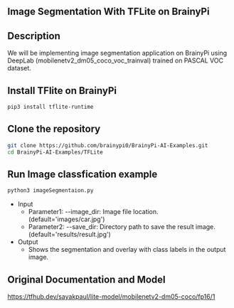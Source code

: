 ## Image Segmentation With TFLite on BrainyPi 
## Description
We will be implementing image segmentation application on BrainyPi using DeepLab (mobilenetv2_dm05_coco_voc_trainval) trained on PASCAL VOC dataset.

## Install TFlite on BrainyPi
```sh
pip3 install tflite-runtime
```

## Clone the repository
  ```sh
  git clone https://github.com/brainypi0/BrainyPi-AI-Examples.git
  cd BrainyPi-AI-Examples/TFLite
  ```

## Run Image classfication example
```sh
python3 imageSegmentaion.py 
```

- Input
  - Parameter1: --image_dir: Image file location. (default='images/car.jpg')
  - Parameter2: --save_dir: Directory path to save the result image. (default='results/result.jpg')
- Output
  - Shows the segmentation and overlay with class labels in the output image.
  
## Original Documentation and Model
https://tfhub.dev/sayakpaul/lite-model/mobilenetv2-dm05-coco/fp16/1

